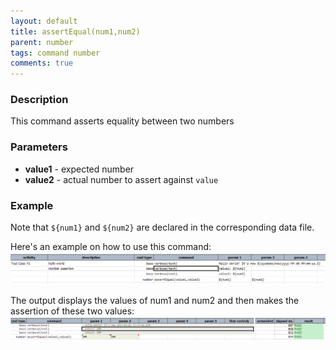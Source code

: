 ```yaml
---
layout: default
title: assertEqual(num1,num2)
parent: number
tags: command number
comments: true
---
```



### Description
This command asserts equality between two numbers


### Parameters
- **value1** - expected number
- **value2** - actual number to assert against `value`


### Example
Note that `${num1}` and `${num2}` are declared in the corresponding data file.

Here's an example on how to use this command:<br/>
![](image/assertEqual_01.png)

The output displays the values of num1 and num2 and then makes the assertion of these two values:<br/>
![](image/assertEqual_02.png)